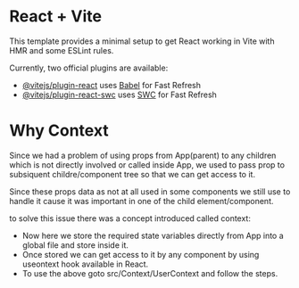 # React + Vite

This template provides a minimal setup to get React working in Vite with HMR and some ESLint rules.

Currently, two official plugins are available:

- [@vitejs/plugin-react](https://github.com/vitejs/vite-plugin-react/blob/main/packages/plugin-react/README.md) uses [Babel](https://babeljs.io/) for Fast Refresh
- [@vitejs/plugin-react-swc](https://github.com/vitejs/vite-plugin-react-swc) uses [SWC](https://swc.rs/) for Fast Refresh

# Why Context

Since we had a problem of using props from App(parent) to any children which is not directly involved or called inside App, we used to pass prop to subsiquent childre/component tree so that we can get access to it.

Since these props data as not at all used in some components we still use to handle it cause it was important in one of the child element/component.

to solve this issue there was a concept introduced called context:
- Now here we store the required state variables directly from App into a global file and store inside it.
- Once stored we can get access to it by any component by using useontext hook available in React.
- To use the above goto src/Context/UserContext and follow the steps.